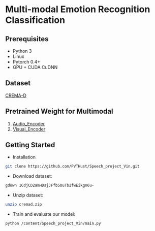 # Multi-modal Emotion Recognition Classification
## Prerequisites
- Python 3
- Linux
- Pytorch 0.4+
- GPU + CUDA CuDNN
## Dataset
[CREMA-D](https://www.kaggle.com/datasets/phmvittin/cremad-1)
## Pretrained Weight for Multimodal
1. [Audio_Encoder](https://www.kaggle.com/datasets/phmvittin/weight-asr)
2. [Visual_Encoder](https://www.kaggle.com/datasets/phmvittin/weight-cremad)

<!-- **Training Guidline** -->
<!-- This source code train with Kaggle using Pytorch version 
1. You need pip install timm version 0.4.5 for load Audio_Encoder
2. Using config.yaml to fix the name folder dataset, weight load
3. Run train_kaggle.inypb for training -->
## Getting Started
- Installation
``` bash
git clone https://github.com/PVTHust/Speech_project_Vin.git
```
- Download dataset: 
```bash
gdown 1CdjCD2amHDsjJFfb5OuTbIfwEikgn6u-
```
- Unzip dataset:    
```bash
unzip cremad.zip
```
- Train and evaluate our model:
```bash
python /content/Speech_project_Vin/main.py
```


